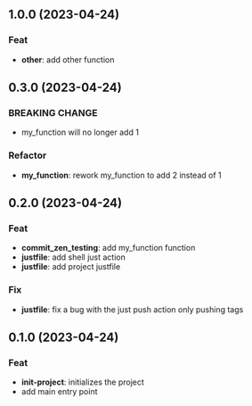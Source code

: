 ## 1.0.0 (2023-04-24)

### Feat

- **other**: add other function

## 0.3.0 (2023-04-24)

### BREAKING CHANGE

- my_function will no longer add 1

### Refactor

- **my_function**: rework my_function to add 2 instead of 1

## 0.2.0 (2023-04-24)

### Feat

- **commit_zen_testing**: add my_function function
- **justfile**: add shell just action
- **justfile**: add project justfile

### Fix

- **justfile**: fix a bug with the just push action only pushing tags

## 0.1.0 (2023-04-24)

### Feat

- **init-project**: initializes the project
- add main entry point
